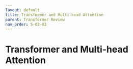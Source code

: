 ```yaml
---
layout: default
title: Transformer and Multi-head Attention
parent: Transformer Review
nav_order: 5-03-03
---
```


# Transformer and Multi-head Attention
